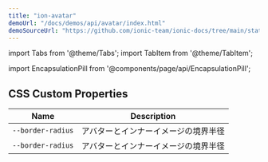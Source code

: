 ```yaml
---
title: "ion-avatar"
demoUrl: "/docs/demos/api/avatar/index.html"
demoSourceUrl: "https://github.com/ionic-team/ionic-docs/tree/main/static/demos/api/avatar/index.html"
---
```

import Tabs from '@theme/Tabs';
import TabItem from '@theme/TabItem';

<head>
  <title>ion-avatar: Circular Application Avatar Icon Component</title>
  <meta name="description" content="Ion-avatars are circular application components that wrap an image or icon. They can represent a person or an object, by themselves or inside of any element." />
</head>

import EncapsulationPill from '@components/page/api/EncapsulationPill';

<EncapsulationPill type="shadow" />


  
## CSS Custom Properties

| Name | Description |
| --- | --- |
| `--border-radius` | アバターとインナーイメージの境界半径 |
| `--border-radius` | アバターとインナーイメージの境界半径 |

